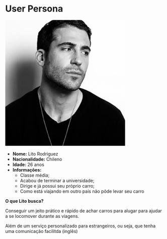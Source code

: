 <h1> User Persona </h1>

<img src="persona.jpg">

<ul>
    <li> <b>Nome:</b> Lito Rodriguez </li>
    <li> <b>Nacionalidade:</b> Chileno </li>
    <li> <b>Idade:</b> 26 anos </li>
    <li> <b>Informações:</b> 
        <ul>
            <li> Classe média; </li>
            <li> Acabou de terminar a universidade; </li>
            <li>  Dirige e já possui seu próprio carro; </li>
            <li> Como está viajando em outro país não pôde levar seu carro </li>
        </ul>
    </li>
</ul>

<p><b> O que Lito busca? </b></p>
<p> Conseguir um jeito prático e rápido de achar carros para alugar para ajudar a se locomover durante as viagens. </p>
<p> Além de um serviço personalizado para estrangeiros, ou seja, que tenha uma comunicação facilitda (inglês) </p>







